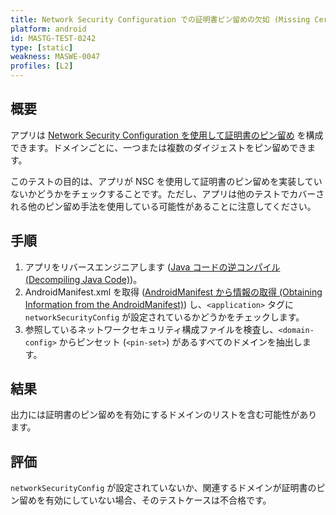 ```yaml
---
title: Network Security Configuration での証明書ピン留めの欠如 (Missing Certificate Pinning in Network Security Configuration)
platform: android
id: MASTG-TEST-0242
type: [static]
weakness: MASWE-0047
profiles: [L2]
---
```


## 概要

アプリは [Network Security Configuration を使用して証明書のピン留め]("../../../Document/0x05g-Testing-Network-Communication.md#pinning-via-network-security-configuration-api-24") を構成できます。ドメインごとに、一つまたは複数のダイジェストをピン留めできます。

このテストの目的は、アプリが NSC を使用して証明書のピン留めを実装していないかどうかをチェックすることです。ただし、アプリは他のテストでカバーされる他のピン留め手法を使用している可能性があることに注意してください。

## 手順

1. アプリをリバースエンジニアします ([Java コードの逆コンパイル (Decompiling Java Code)](../../../techniques/android/MASTG-TECH-0017.md))。
2. AndroidManifest.xml を取得 ([AndroidManifest から情報の取得 (Obtaining Information from the AndroidManifest)](../../../techniques/android/MASTG-TECH-0117.md)) し、`<application>` タグに `networkSecurityConfig` が設定されているかどうかをチェックします。
3. 参照しているネットワークセキュリティ構成ファイルを検査し、`<domain-config>` からピンセット (`<pin-set>`) があるすべてのドメインを抽出します。

## 結果

出力には証明書のピン留めを有効にするドメインのリストを含む可能性があります。

## 評価

`networkSecurityConfig` が設定されていないか、関連するドメインが証明書のピン留めを有効にしていない場合、そのテストケースは不合格です。
